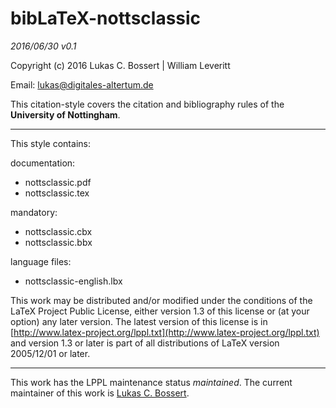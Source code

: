 bibLaTeX-__nottsclassic__    
======= 

_2016/06/30 v0.1_

Copyright (c) 2016 Lukas C. Bossert | William Leveritt

Email: [lukas@digitales-altertum.de](mailto:lukas@digitales-altertum.de)

This citation-style covers the citation and bibliography rules of 
the __University of Nottingham__. 

---

This style contains:

documentation:

- nottsclassic.pdf
- nottsclassic.tex

mandatory:

* nottsclassic.cbx
* nottsclassic.bbx

language files:

- nottsclassic-english.lbx


This work may be distributed and/or modified under the
conditions of the LaTeX Project Public License, either version 1.3
of this license or (at your option) any later version.
The latest version of this license is in [http://www.latex-project.org/lppl.txt](http://www.latex-project.org/lppl.txt) and version 1.3 or later is part of all distributions of LaTeX
version 2005/12/01 or later.

---
This work has the LPPL maintenance status _maintained_.
The current maintainer of this work is [Lukas C. Bossert](https://github.com/LukasCBossert).

